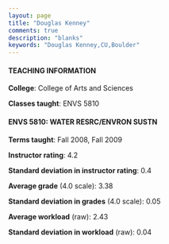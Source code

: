 ```yaml
---
layout: page
title: "Douglas Kenney" 
comments: true
description: "blanks"
keywords: "Douglas Kenney,CU,Boulder"
---
```

<head>
<script src="https://ajax.googleapis.com/ajax/libs/jquery/2.1.3/jquery.min.js"></script>
<script src="https://dl.dropboxusercontent.com/s/pc42nxpaw1ea4o9/highcharts.js?dl=0"></script>
<!-- <script src="../assets/js/highcharts.js"></script> -->
<style type="text/css">@font-face {
	font-family: "Bebas Neue";
	src: url(https://www.filehosting.org/file/details/544349/BebasNeue Regular.otf) format("opentype");
	}
	h1.Bebas { 
		font-family: "Bebas Neue", Verdana, Tahoma;
	}
</style>
</head>
	   
#### TEACHING INFORMATION

**College**: College of Arts and Sciences

**Classes taught**: ENVS 5810

#### ENVS 5810: WATER RESRC/ENVRON SUSTN

**Terms taught**: Fall 2008, Fall 2009

**Instructor rating**: 4.2

**Standard deviation in instructor rating**: 0.4

**Average grade** (4.0 scale): 3.38

**Standard deviation in grades** (4.0 scale): 0.05

**Average workload** (raw): 2.43

**Standard deviation in workload** (raw): 0.04

